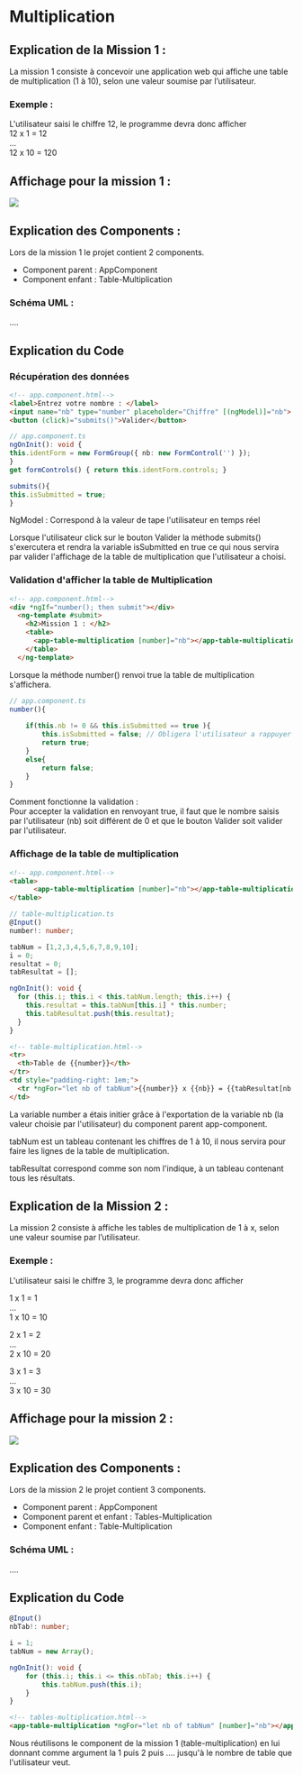 # Multiplication

## Explication de la Mission 1 : 
La mission 1 consiste à concevoir une application web qui affiche une table de multiplication (1 à 10), selon une valeur soumise par l’utilisateur.

### Exemple :  
L'utilisateur saisi le chiffre 12, le programme devra donc afficher     
12 x 1 = 12    
...     
12 x 10 = 120  

## Affichage pour la mission 1 :       

![](./src/assets/img/Mission1.png)

## Explication des Components :  

Lors de la mission 1 le projet contient 2 components.    

- Component parent : AppComponent    
- Component enfant : Table-Multiplication   

### Schéma UML : 

.... 

## Explication du Code 

### Récupération des données 

```html
<!-- app.component.html-->
<label>Entrez votre nombre : </label>
<input name="nb" type="number" placeholder="Chiffre" [(ngModel)]="nb">
<button (click)="submits()">Valider</button>
```

```ts
// app.component.ts
ngOnInit(): void {
this.identForm = new FormGroup({ nb: new FormControl('') });
}
get formControls() { return this.identForm.controls; }

submits(){
this.isSubmitted = true;
}
```

NgModel : Correspond à la valeur de tape l'utilisateur en temps réel   

Lorsque l'utilisateur click sur le bouton Valider la méthode submits() s'exercutera et rendra la variable isSubmitted en true ce qui nous servira par valider l'affichage de la table de multiplication que l'utilisateur a choisi.    

### Validation d'afficher la table de Multiplication

```html
<!-- app.component.html-->
<div *ngIf="number(); then submit"></div>
  <ng-template #submit>
    <h2>Mission 1 : </h2>
    <table>
      <app-table-multiplication [number]="nb"></app-table-multiplication>
    </table>
  </ng-template>
```

Lorsque la méthode number() renvoi true la table de multiplication s'affichera.   

```ts
// app.component.ts
number(){
    
    if(this.nb != 0 && this.isSubmitted == true ){
        this.isSubmitted = false; // Obligera l'utilisateur a rappuyer sur le bouton Valider pour faire une modification
        return true;
    }
    else{
        return false;
    }
}
```

Comment fonctionne la validation :   
Pour accepter la validation en renvoyant true, il faut que le nombre saisis par l'utilisateur (nb) soit différent de 0 et que le bouton Valider soit valider par l'utilisateur.  

### Affichage de la table de multiplication

```html
<!-- app.component.html-->
<table>
      <app-table-multiplication [number]="nb"></app-table-multiplication>
</table>
```

```ts
// table-multiplication.ts
@Input()
number!: number;

tabNum = [1,2,3,4,5,6,7,8,9,10];
i = 0;
resultat = 0;
tabResultat = [];

ngOnInit(): void {
  for (this.i; this.i < this.tabNum.length; this.i++) {
    this.resultat = this.tabNum[this.i] * this.number;
    this.tabResultat.push(this.resultat);      
  }
}


```
```html
<!-- table-multiplication.html-->
<tr>
  <th>Table de {{number}}</th>
</tr>
<td style="padding-right: 1em;">
  <tr *ngFor="let nb of tabNum">{{number}} x {{nb}} = {{tabResultat[nb - 1]}}</tr>
</td>
```

La variable number a étais initier grâce à l'exportation de la variable nb (la valeur choisie par l'utilisateur) du component parent app-component.    

tabNum est un tableau contenant les chiffres de 1 à 10, il nous servira pour faire les lignes de la table de multiplication.    

tabResultat correspond comme son nom l'indique, à un tableau contenant tous les résultats.

## Explication de la Mission 2 :
La mission 2 consiste à affiche les tables de multiplication de 1 à x, selon une valeur soumise par l’utilisateur.

### Exemple :
L'utilisateur saisi le chiffre 3, le programme devra donc afficher     

1 x 1 = 1   
...     
1 x 10 = 10

2 x 1 = 2   
...     
2 x 10 = 20

3 x 1 = 3   
...     
3 x 10 = 30

## Affichage pour la mission 2 :

![](./src/assets/img/Mission2.png)

## Explication des Components :

Lors de la mission 2 le projet contient 3 components.

- Component parent : AppComponent
- Component parent et enfant : Tables-Multiplication
- Component enfant : Table-Multiplication

### Schéma UML :

....

## Explication du Code 
```ts
@Input()
nbTab!: number;

i = 1;
tabNum = new Array();

ngOnInit(): void {
    for (this.i; this.i <= this.nbTab; this.i++) {
        this.tabNum.push(this.i);      
    }
}
```
```html
<!-- tables-multiplication.html-->
<app-table-multiplication *ngFor="let nb of tabNum" [number]="nb"></app-table-multiplication>
```

Nous réutilisons le component de la mission 1 (table-multiplication) en lui donnant comme argument la 1 puis 2 puis .... jusqu'à le nombre de table que l'utilisateur veut.  
